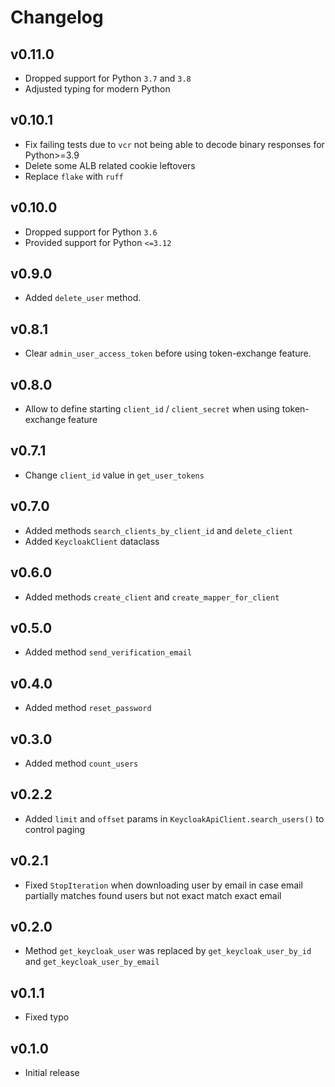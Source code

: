 # Changelog

## v0.11.0
- Dropped support for Python `3.7` and `3.8`
- Adjusted typing for modern Python

## v0.10.1
- Fix failing tests due to `vcr` not being able to decode binary responses for Python>=3.9
- Delete some ALB related cookie leftovers
- Replace `flake` with `ruff`

## v0.10.0
- Dropped support for Python `3.6`
- Provided support for Python `<=3.12`

## v0.9.0
- Added `delete_user` method.

## v0.8.1
- Clear `admin_user_access_token` before using token-exchange feature.

## v0.8.0
- Allow to define starting `client_id` / `client_secret` when using token-exchange feature

## v0.7.1
- Change `client_id` value in `get_user_tokens`

## v0.7.0
- Added methods `search_clients_by_client_id` and `delete_client`
- Added `KeycloakClient` dataclass

## v0.6.0
- Added methods `create_client` and `create_mapper_for_client`

## v0.5.0
- Added method `send_verification_email`

## v0.4.0
- Added method `reset_password`

## v0.3.0
- Added method `count_users`

## v0.2.2
- Added `limit` and `offset` params in `KeycloakApiClient.search_users()` to control paging

## v0.2.1
- Fixed `StopIteration` when downloading user by email in case email partially matches found users but not exact match exact email

## v0.2.0
- Method `get_keycloak_user` was replaced by `get_keycloak_user_by_id` and `get_keycloak_user_by_email`

## v0.1.1
- Fixed typo

## v0.1.0
- Initial release
